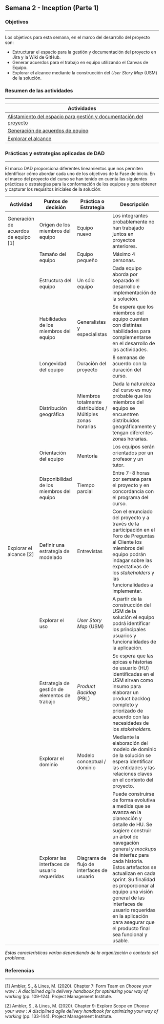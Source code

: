 ## Semana 2 - Inception (Parte 1)

### Objetivos
---
Los objetivos para esta semana, en el marco del desarrollo del proyecto son: 

* Estructurar el espacio para la gestión y documentación del proyecto en Jira y la Wiki de GitHub.
* Generar acuerdos para el trabajo en equipo utilizando el Canvas de Equipo.
* Explorar el alcance mediante la construcción del *User Story Map* (USM) de la solución.

### Resumen de las actividades
---

| Actividades   |
|---------------|
| [Alistamiento del espacio para gestión y documentación del proyecto](../../s2_alistamiento)|
| [Generación de acuerdos de equipo](../../s2_canvas_de_equipo) |
| [Explorar el alcance](../../s2_alcance)|

### Prácticas y estrategias aplicadas de DAD
---

El marco DAD proporciona diferentes lineamientos que nos permiten identificar cómo abordar cada uno de los objetivos de la Fase de inicio. En el marco del proyecto del curso se han tenido en cuenta las siguientes prácticas o estrategias para la conformación de los equipos y para obtener y capturar los requisitos iniciales de la solución:

| Actividad                                     | Puntos de decisión                                     | Práctica o Estrategia                                  | Descripción     |
|-----------------------------------------------|-----------------------------------------------|--------------------------------------------|-----------------|
|Generación de acuerdos de equipo [1]| Origen de los miembros del equipo         | Equipo nuevo                                               | Los integrantes probablemente no han trabajado juntos en proyectos anteriores.                                                                          |
| | Tamaño del equipo                         | Equipo pequeño                                             | Máximo 4 personas.                                                                                                                                      |
| | Estructura del equipo                     | Un sólo equipo                                             | Cada equipo aborda por separado el desarrollo e implementación de la solución.                                                                          |
| | Habilidades de los miembros del equipo    | Generalistas y especialistas                               | Se espera que los miembros del equipo cuenten con distintas habilidades para complementarse en el desarrollo de las actividades.                                                          |
| | Longevidad del equipo                     | Duración del proyecto                                        | 8 semanas de acuerdo con la duración del curso.                                                                                                         |
| | Distribución geográfica                   | Miembros totalmente distribuidos / Múltiples zonas horarias | Dada la naturaleza del curso es muy probable que los miembros del equipo se encuentren distribuidos geográficamente y tengan diferentes zonas horarias. |
| | Orientación del equipo                    | Mentoría                                                   | Los equipos serán orientados por un profesor y un tutor.                                                                                                |
| | Disponibilidad de los miembros del equipo | Tiempo parcial                                             | Entre 7-8 horas por semana para el proyecto y en concordancia con el programa del curso.  |
|Explorar el alcance [2]| Definir una estrategia de modelado            | Entrevistas                                | Con el enunciado del proyecto  y a través de la participación en el Foro de Preguntas al Cliente los miembros del equipo podrán indagar sobre las expectativas de los *stakeholders* y las funcionalidades a implementar. |
| | Explorar el uso                               | *User Story Map* (USM)                          | A partir de la construcción del USM de la solución el equipo podrá identificar los principales usuarios y funcionalidades de la aplicación. |
| | Estrategia de gestión de elementos de trabajo | *Product Backlog* (PBL)                            | Se espera que las épicas e historias de usuario (HU) identificadas en el USM sirvan como insumo para elaborar un product backlog completo y priorizado de acuerdo con las necesidades de los *stakeholders*.              |
| | Explorar el dominio                           | Modelo conceptual / dominio                  | Mediante la elaboración del modelo de dominio de la solución se espera identificar las entidades y las relaciones claves en el contexto del proyecto.                |
| | Explorar las interfaces de usuario requeridas | Diagrama de flujo de interfaces de usuario | Puede construirse de forma evolutiva a medida que se avanza en la planeación y detalle de HU. Se sugiere construir un árbol de navegación general y *mockups* de interfaz para cada historia. Estos artefactos se actualizan en cada sprint. Su finalidad es proporcionar al equipo una visión general de las interfaces de usuario requeridas en la aplicación para asegurar que el producto final sea funcional y usable.           |

*Estas características varían dependiendo de la organización o contexto del problema.*

### Referencias
---

[1] Ambler, S., & Lines, M. (2020). Chapter 7: Form Team en *Choose your wow : A disciplined agile delivery handbook for optimizing your way of working* (pp. 109-124). Project Management Institute.

[2] Ambler, S., & Lines, M. (2020). Chapter 9: Explore Scope en *Choose your wow : A disciplined agile delivery handbook for optimizing your way of working* (pp. 133-144). Project Management Institute.

